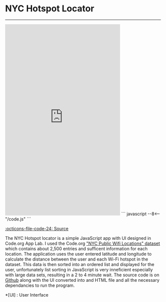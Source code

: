 # NYC Hotspot Locator
---

<iframe width="372" height="620" style="border: 0px;" src="https://studio.code.org/projects/applab/9Dz03zbi1JHIcJ2rHklY8a4pPKmypWLozo1iONFKGEw/embed"></iframe>
``` javascript
--8<-- "/code.js"
```

[:octicons-file-code-24: Source](https://github.com/johnBrereton/NYC-Hotspot-Locator)

The NYC Hotspot locator is a simple JavaScript app with UI designed in Code.org App Lab.  I used the Code.org ["NYC Public Wifi Locations" dataset](https://github.com/johnBrereton/NYC-Hotspot-Locator/blob/main/NYC%20Public%20Wifi%20Locations.csv) which contains about 2,500 entries and sufficent information for each location.  The application uses the user entered latitude and longitude to calculate the distance between the user and each Wi-Fi hotspot in the dataset.  This data is then sorted into an ordered list and displayed for the user, unfortunately list sorting in JavaScript is very inneficient especially with large data sets, resulting in a 2 to 4 minute wait.  The source code is on [Github](https://github.com/johnBrereton/NYC-Hotspot-Locator) along with the UI converted into and HTML file and all the necessary dependancies to run the program.

*[UI] : User Interface